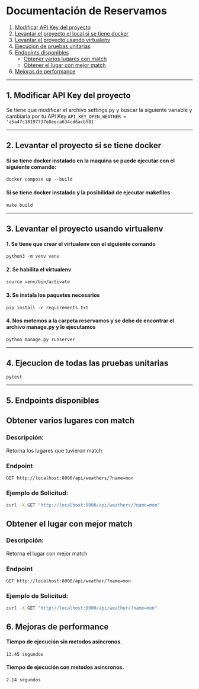 # Documentación de Reservamos

1. [Modificar API Key del proyecto](#Modificar-API-Key-del-proyecto)
2. [Levantar el proyecto el local si se tiene docker](#levantar-el-proyecto-si-se-tiene-docker)
3. [Levantar el proyecto usando virtualenv](#Levantar-el-proyecto-usando-virtualenv)
4. [Ejecucion de pruebas unitarias](#Ejecucion-de-pruebas-unitarias)
5. [Endpoints disponibles](#Endpoints-disponibles)
   - [Obtener varios lugares con match](#Obtener-varios-lugares-con-match)
   - [Obtener el lugar con mejor match](#Obtener-el-lugar-con-mejor-match)
6. [Mejoras de performance](#Mejoras-de-performance)

---

## 1. Modificar API Key del proyecto
Se tiene que modificar el archivo settings.py y buscar la siguiente variable y cambiarla por tu API Key
```API_KEY_OPEN_WEATHER = 'a5a47c18197737e8eeca634cd6acb581'```

---

## 2. Levantar el proyecto si se tiene docker

#### Si se tiene docker instalado en la maquina se puede ejecutar con el siguiente comando:
`docker compose up --build`

#### Si se tiene docker instalado y la posibilidad de ejecutar makefiles
`make build`

---

## 3. Levantar el proyecto usando virtualenv

#### 1. Se tiene que crear el virtualenv con el siguiente comando
`python3 -m venv venv`

#### 2. Se habilita el virtualenv
`source venv/bin/activate`

#### 3. Se instala los paquetes necesarios
`pip install -r requirements.txt`

#### 4. Nos metemos a la carpeta reservamos y se debe de encontrar el archivo manage.py y lo ejecutamos
`python manage.py runserver`

---

## 4. Ejecucion de todas las pruebas unitarias
`pytest`

---

## 5. Endpoints disponibles

## Obtener varios lugares con match
### Descripción:
Retorna los lugares que tuvieron match

### Endpoint
`GET http://localhost:8000/api/weathers/?name=mon`

### Ejemplo de Solicitud:
```bash
curl -X GET "http://localhost:8000/api/weathers/?name=mon"
```

## Obtener el lugar con mejor match
### Descripción:
Retorna el lugar con mejor match

### Endpoint
`GET http://localhost:8000/api/weather/?name=mon`


### Ejemplo de Solicitud:
```bash
curl -X GET "http://localhost:8000/api/weather/?name=mon"
```

## 6. Mejoras de performance

#### Tiempo de ejecución sin metodos asincronos.
`13.45 segundos`

#### Tiempo de ejecución con metodos asincronos.
`2.14 segundos`
